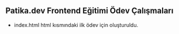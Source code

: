 ## Patika.dev Frontend Eğitimi Ödev Çalışmaları 
- index.html html kısmındaki ilk ödev için oluşturuldu.
